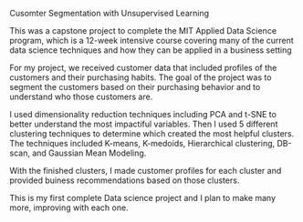 Cusomter Segmentation with Unsupervised Learning

This was a capstone project to complete the MIT Applied Data Science program, which is a 12-week intensive course covering many of the current data science
techniques and how they can be applied in a business setting

For my project, we received customer data that included profiles of the customers and their purchasing habits. The goal of the project was to segment the customers
based on their purchasing behavior and to understand who those customers are. 

I used dimensionality reduction techniques including PCA and t-SNE to better understand the most impactiful variables. Then I used 5 different clustering techniques to
determine which created the most helpful clusters. The techniques included K-means, K-medoids, Hierarchical clustering, DB-scan, and Gaussian Mean Modeling.

With the finished clusters, I made customer profiles for each cluster and provided buiness recommendations based on those clusters. 

This is my first complete Data science project and I plan to make many more, improving with each one. 
